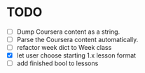 # TODO

- [ ] Dump Coursera content as a string.
- [ ] Parse the Coursera content automatically.
- [ ] refactor week dict to Week class
- [x] let user choose starting 1.x lesson format
- [ ] add finished bool to lessons
